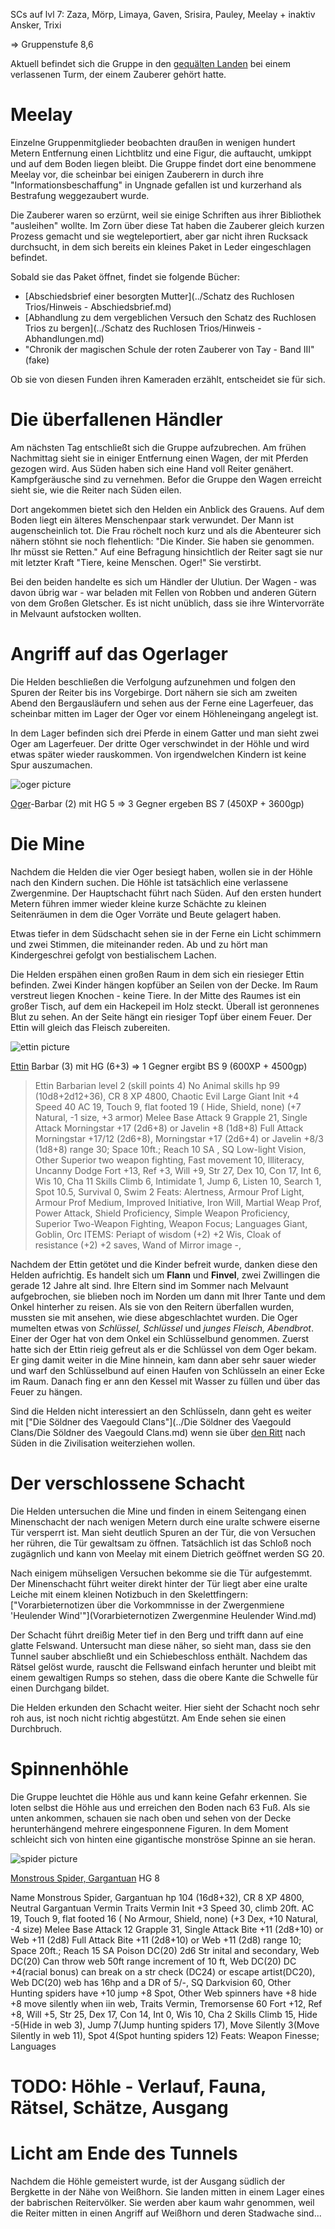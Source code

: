 SCs auf lvl 7: Zaza, Mörp, Limaya, Gaven, Srisira, Pauley, Meelay + inaktiv Ansker, Trixi

=> Gruppenstufe 8,6

Aktuell befindet sich die Gruppe in den [gequälten Landen](http://forgottenrealms.wikia.com/wiki/Tortured_Land) bei einem verlassenen Turm, der einem Zauberer gehört hatte. 

# Meelay
Einzelne Gruppenmitglieder beobachten draußen in wenigen hundert Metern Entfernung einen Lichtblitz und eine Figur, die auftaucht, umkippt und auf dem Boden liegen bleibt. Die Gruppe findet dort eine benommene Meelay vor, die scheinbar bei einigen Zauberern in <da frag ich noch Sophie> durch ihre "Informationsbeschaffung" in Ungnade gefallen ist und kurzerhand als Bestrafung weggezaubert wurde.

Die Zauberer waren so erzürnt, weil sie einige Schriften aus ihrer Bibliothek "ausleihen" wollte. Im Zorn über diese Tat haben die Zauberer gleich kurzen Prozess gemacht und sie wegteleportiert, aber gar nicht ihren Rucksack durchsucht, in dem sich bereits ein kleines Paket in Leder eingeschlagen befindet.

Sobald sie das Paket öffnet, findet sie folgende Bücher:
* [Abschiedsbrief einer besorgten Mutter](../Schatz des Ruchlosen Trios/Hinweis - Abschiedsbrief.md)
* [Abhandlung zu dem vergeblichen Versuch den Schatz des Ruchlosen Trios zu bergen](../Schatz des Ruchlosen Trios/Hinweis - Abhandlungen.md)
* "Chronik der magischen Schule der roten Zauberer von Tay - Band III" (fake)

Ob sie von diesen Funden ihren Kameraden erzählt, entscheidet sie für sich.

# Die überfallenen Händler
Am nächsten Tag entschließt sich die Gruppe aufzubrechen. Am frühen Nachmittag sieht sie in einiger Entfernung einen Wagen, der mit Pferden gezogen wird. Aus Süden haben sich eine Hand voll Reiter genähert. Kampfgeräusche sind zu vernehmen. Befor die Gruppe den Wagen erreicht sieht sie, wie die Reiter nach Süden eilen.

Dort angekommen bietet sich den Helden ein Anblick des Grauens. Auf dem Boden liegt ein älteres Menschenpaar stark verwundet. Der Mann ist augenscheinlich tot. Die Frau röchelt noch kurz und als die Abenteurer sich nähern stöhnt sie noch flehentlich: "Die Kinder. Sie haben sie genommen. Ihr müsst sie Retten." Auf eine Befragung hinsichtlich der Reiter sagt sie nur mit letzter Kraft "Tiere, keine Menschen. Oger!" Sie verstirbt.

Bei den beiden handelte es sich um Händler der Ulutiun. Der Wagen - was davon übrig war - war beladen mit Fellen von Robben und anderen Gütern von dem Großen Gletscher. Es ist nicht unüblich, dass sie ihre Wintervorräte in Melvaunt aufstocken wollten.

# Angriff auf das Ogerlager
Die Helden beschließen die Verfolgung aufzunehmen und folgen den Spuren der Reiter bis ins Vorgebirge. Dort nähern sie sich am zweiten Abend den Bergausläufern und sehen aus der Ferne eine Lagerfeuer, das scheinbar mitten im Lager der Oger vor einem Höhleneingang angelegt ist.

In dem Lager befinden sich drei Pferde in einem Gatter und man sieht zwei Oger am Lagerfeuer. Der dritte Oger verschwindet in der Höhle und wird etwas später wieder rauskommen. Von irgendwelchen Kindern ist keine Spur auszumachen.

![oger picture](http://www.wizards.com/dnd/images/MM35_gallery/MM35_PG199.jpg)

[Oger](http://www.d20srd.org/srd/monsters/ogre.htm)-Barbar (2) mit HG 5 => 3 Gegner ergeben BS 7 (450XP + 3600gp)

# Die Mine
Nachdem die Helden die vier Oger besiegt haben, wollen sie in der Höhle nach den Kindern suchen. Die Höhle ist tatsächlich eine verlassene Zwergenmine. Der Hauptschacht führt nach Süden. Auf den ersten hundert Metern führen immer wieder kleine kurze Schächte zu kleinen Seitenräumen in dem die Oger Vorräte und Beute gelagert haben.

Etwas tiefer in dem Südschacht sehen sie in der Ferne ein Licht schimmern und zwei Stimmen, die miteinander reden. Ab und zu hört man Kindergeschrei gefolgt von bestialischem Lachen.

Die Helden erspähen einen großen Raum in dem sich ein riesieger Ettin befinden. Zwei Kinder hängen kopfüber an Seilen von der Decke. Im Raum verstreut liegen Knochen - keine Tiere. In der Mitte des Raumes ist ein großer Tisch, auf dem ein Hackepeil im Holz steckt. Überall ist geronnenes Blut zu sehen.
An der Seite hängt ein riesiger Topf über einem Feuer. Der Ettin will gleich das Fleisch zubereiten.

![ettin picture](http://www.wizards.com/dnd/images/MM35_gallery/MM35_PG107.jpg)

[Ettin](http://www.d20srd.org/srd/monsters/ettin.htm) Barbar (3) mit HG (6+3) => 1 Gegner ergibt BS 9 (600XP + 4500gp)

> Ettin Barbarian level 2 (skill points 4) No Animal skills
> hp 99 (10d8+2d12+36), CR 8 XP 4800, Chaotic Evil Large Giant
> Init +4 Speed 40 AC 19, Touch 9, flat footed 19 ( Hide, Shield, none) 
> (+7 Natural, -1 size, +3 armor) 
> Melee Base Attack 9 Grapple 21, Single Attack Morningstar +17 (2d6+8) or Javelin +8 (1d8+8)
> Full Attack Morningstar +17/12 (2d6+8), Morningstar +17 (2d6+4) or Javelin +8/3 (1d8+8) range 30; Space 10ft.; Reach 10 
> SA , SQ Low-light Vision, Other Superior two weapon fighting, Fast movement 10, Illiteracy, Uncanny Dodge
> Fort +13, Ref +3, Will +9, 
> Str 27, Dex 10, Con 17, Int 6, Wis 10, Cha 11
> Skills Climb 6, Intimidate 1, Jump 6, Listen 10, Search 1, Spot 10.5, Survival 0, Swim 2 Feats: Alertness, Armour Prof Light, Armour Prof Medium, Improved Initiative, Iron Will, Martial Weap Prof, Power Attack, Shield Proficiency, Simple Weapon Proficiency, Superior Two-Weapon Fighting, Weapon Focus; Languages Giant, Goblin, Orc
> ITEMS: Periapt of wisdom (+2) +2 Wis, Cloak of resistance (+2) +2 saves, Wand of Mirror image -, 


Nachdem der Ettin getötet und die Kinder befreit wurde, danken diese den Helden aufrichtig. Es handelt sich um **Flann** und **Finvel**, zwei Zwillingen die gerade 12 Jahre alt sind. Ihre Eltern sind im Sommer nach Melvaunt aufgebrochen, sie blieben noch im Norden um dann mit Ihrer Tante und dem Onkel hinterher zu reisen. Als sie von den Reitern überfallen wurden, mussten sie mit ansehen, wie diese abgeschlachtet wurden. 
Die Oger mumelten etwas von *Schlüssel, Schlüssel* und *junges Fleisch, Abendbrot*. Einer der Oger hat von dem Onkel ein Schlüsselbund genommen. Zuerst hatte sich der Ettin rieig gefreut als er die Schlüssel von dem Oger bekam. Er ging damit weiter in die Mine hinnein, kam dann aber sehr sauer wieder und warf den Schlüsselbund auf einen Haufen von Schlüsseln an einer Ecke im Raum. Danach fing er ann den Kessel mit Wasser zu füllen und über das Feuer zu hängen.

Sind die Helden nicht interessiert an den Schlüsseln, dann geht es weiter mit ["Die Söldner des Vaegould Clans"](../Die Söldner des Vaegould Clans/Die Söldner des Vaegould Clans.md) wenn sie über [den Ritt](http://forgottenrealms.wikia.com/wiki/The_Ride) nach Süden in die Zivilisation weiterziehen wollen. 

# Der verschlossene Schacht

Die Helden untersuchen die Mine und finden in einem Seitengang einen Minenschacht der nach wenigen Metern durch eine uralte schwere eiserne Tür versperrt ist. Man sieht deutlich Spuren an der Tür, die von Versuchen her rühren, die Tür gewaltsam zu öffnen. Tatsächlich ist das Schloß noch zugägnlich und kann von Meelay mit einem Dietrich geöffnet werden SG 20. 

Nach einigem mühseligen Versuchen bekomme sie die Tür aufgestemmt. Der Minenschacht führt weiter direkt hinter der Tür liegt aber eine uralte Leiche mit einem kleinen Notizbuch in den Skelettfingern: ["Vorarbieternotizen über die Vorkommnisse in der Zwergenmiene 'Heulender Wind'"](Vorarbieternotizen Zwergenmine Heulender Wind.md)

Der Schacht führt dreißig Meter tief in den Berg und trifft dann auf eine glatte Felswand. Untersucht man diese näher, so sieht man, dass sie den Tunnel sauber abschließt und ein Schiebeschloss enthält. Nachdem das Rätsel gelöst wurde, rauscht die Fellswand einfach herunter und bleibt mit einem gewaltigen Rumps so stehen, dass die obere Kante die Schwelle für einen Durchgang bildet.

Die Helden erkunden den Schacht weiter. Hier sieht der Schacht noch sehr roh aus, ist noch nicht richtig abgestützt. Am Ende sehen sie einen Durchbruch.

# Spinnenhöhle

Die Gruppe leuchtet die Höhle aus und kann keine Gefahr erkennen. Sie loten selbst die Höhle aus und erreichen den Boden nach 63 Fuß. Als sie unten ankommen, schauen sie nach oben und sehen von der Decke herunterhängend mehrere eingesponnene Figuren. In dem Moment schleicht sich von hinten eine gigantische monströse Spinne an sie heran. 

![spider picture](http://america.pink/images/3/0/6/7/0/5/0/en/2-monstrous-spider.jpg)

[Monstrous Spider, Gargantuan](http://www.d20srd.org/srd/monsters/monstrousSpider.htm) HG 8

Name Monstrous Spider, Gargantuan hp 104 (16d8+32), CR 8 XP 4800, Neutral Gargantuan Vermin Traits Vermin
Init +3 Speed 30, climb 20ft. AC 19, Touch 9, flat footed 16 ( No Armour, Shield, none) 
(+3 Dex, +10 Natural, -4 size) 
Melee Base Attack 12 Grapple 31, Single Attack Bite +11 (2d8+10) or Web +11 (2d8)
Full Attack Bite +11 (2d8+10) or Web +11 (2d8) range 10; Space 20ft.; Reach 15 
SA Poison DC(20) 2d6 Str inital and secondary, Web DC(20) Can throw web 50ft range increment of 10 ft, Web DC(20) DC +4(racial bonus) can break on a str check (DC24) or escape artist(DC20), Web DC(20) web has 16hp and a DR of 5/-, SQ Darkvision 60, Other Hunting spiders have +10 jump +8 Spot, Other Web spinners have +8 hide +8 move silently when iin web, Traits Vermin, Tremorsense 60
Fort +12, Ref +8, Will +5, 
Str 25, Dex 17, Con 14, Int 0, Wis 10, Cha 2
Skills Climb 15, Hide -5(Hide in web 3), Jump 7(Jump hunting spiders 17), Move Silently 3(Move Silently in web 11), Spot 4(Spot hunting spiders 12) Feats: Weapon Finesse; Languages 

# TODO: Höhle - Verlauf, Fauna, Rätsel, Schätze, Ausgang

# Licht am Ende des Tunnels

Nachdem die Höhle gemeistert wurde, ist der Ausgang südlich der Bergkette in der Nähe von Weißhorn. Sie landen mitten in einem Lager eines der babrischen Reitervölker. Sie werden aber kaum wahr genommen, weil die Reiter mitten in einen Angriff auf Weißhorn und deren Stadwache sind...
